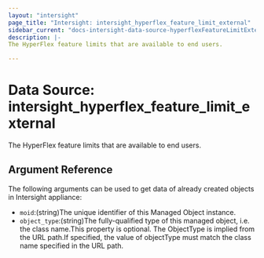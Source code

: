 ```yaml
---
layout: "intersight"
page_title: "Intersight: intersight_hyperflex_feature_limit_external"
sidebar_current: "docs-intersight-data-source-hyperflexFeatureLimitExternal"
description: |-
The HyperFlex feature limits that are available to end users.

---
```


# Data Source: intersight_hyperflex_feature_limit_external
The HyperFlex feature limits that are available to end users.

## Argument Reference
The following arguments can be used to get data of already created objects in Intersight appliance:
* `moid`:(string)The unique identifier of this Managed Object instance.
* `object_type`:(string)The fully-qualified type of this managed object, i.e. the class name.This property is optional. The ObjectType is implied from the URL path.If specified, the value of objectType must match the class name specified in the URL path.
